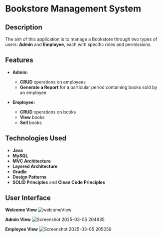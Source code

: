 # Bookstore Management System

## Description

The aim of this application is to manage a Bookstore through two types of users: **Admin** and **Employee**, each with specific roles and permissions. 

## Features

- **Admin:**
  - **CRUD** operations on employees
  - **Generate a Report** for a particular period containing books sold by an employee
 
- **Employee:**
  - **CRUD** operations on books
  - **View** books 
  - **Sell** books
 
## Technologies Used

- **Java**
- **MySQL**
- **MVC Architecture** 
- **Layered Architecture** 
- **Gradle**
- **Design Patterns**
- **SOLID Principles** and **Clean Code Principles**

## User Interface

  **Welcome View**
  ![welcomeView](https://github.com/user-attachments/assets/3494e2a3-a997-48cd-876d-5cb095d17035)

  **Admin View**
  ![Screenshot 2025-03-05 204935](https://github.com/user-attachments/assets/f08357b7-bc90-441f-b00b-3bdd092c9a84)

  **Employee View**
  ![Screenshot 2025-03-05 205059](https://github.com/user-attachments/assets/8c134dcf-4321-4cdf-9809-88b676dcde31)


  

  

